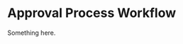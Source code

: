 [title]: # (Approval Process Workflow)
[tags]: # (XXX)
[priority]: # (5633)
# Approval Process Workflow
Something here.

